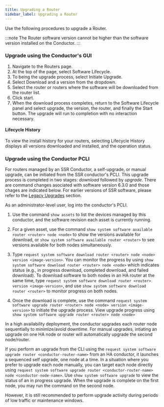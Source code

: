 ```yaml
---
title: Upgrading a Router
sidebar_label: Upgrading a Router 
---
```

Use the following procedures to upgrade a Router.

:::note
The Router software version cannot be higher than the software version installed on the Conductor.
:::

### Upgrade using the Conductor's GUI

1. Navigate to the Routers page.
2. At the top of the page, select Software Lifecycle.
3. To being the upgrade process, select Initiate Upgrade.
4. Select Download and a version from the dropdown.
5. Select the router or routers where the software will be downloaded from the router list. 
6. Click start. 
7. When the download process completes, return to the Software Lifecycle panel and select upgrade, the version, the router, and finally the Start button.
The upgrade will run to completion with no interaction necessary. 

#### Lifecycle History

To view the install history for your routers, selecting Lifecycle History displays all versions downloaded and installed, and the operation status. 

### Upgrade using the Conductor PCLI

For routers managed by an SSR Conductor, a self-upgrade, or manual upgrade, can be initiated from the SSR conductor's PCLI. This upgrade process is completed in two stages: *download* followed by *upgrade*. There are command changes asociated with software version 6.3.0 and those chages are indicated below. For earlier versions of SSR software, please refer to the [Legacy Upgrades](upgrade_legacy.md) section. 

As an administrator-level user, log into the conductor's PCLI. 

1. Use the command `show assets` to list the devices managed by this conductor, and the software revision each asset is currently running.

2. For a given asset, use the command `show system software available router <router> node <node>` to show the versions available for download, or `show system software available router <router>` to see versions available for both nodes simultaneously. 

3. Type `request system software download router <router> node <node> version <image-version>`. You can monitor the progress by using `show system software download router <router> node <node>` which indicates status (e.g., in progress download, completed download, and failed download).
	To download software to both nodes in an HA router at the same time, type `request system software download router <router> version <image-version>`, and use `show system software download router <router>` to monitor progress on both nodes. 

4. Once the download is complete, use the command `request system software upgrade router <router> node <node> version <image-version>` to initiate the upgrade process. View upgrade progress using `show system software upgrade router <router> node <node>`

In a high availability deployment, the conductor upgrades each router node sequentially to minimize/avoid downtime. For manual upgrades, intiating an upgrade on one HA node or router will automatically upgrade the second node/router. 

If you perform an upgrade from the CLI using the `request system software upgrade router <conductor-router-name>` from an HA conductor, it launches a sequenced self upgrade, one node at a time. In a situation where you prefer to upgrade each node manually, you can target each node directly using `request system software upgrade router <conductor-router-name> node <conductor-node-name>`. Use `show system software upgrade` to view the status of an in progress upgrade. When the upgrade is complete on the first node, you may run the command on the second node. 

However, it is still recommended to perform upgrade activity during periods of low traffic or maintenance windows.

